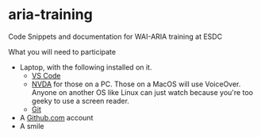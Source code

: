 # aria-training
Code Snippets and documentation for WAI-ARIA training at ESDC

What you will need to participate
* Laptop, with the following installed on it.
  * [VS Code](https://code.visualstudio.com/)
  * [NVDA](https://www.nvaccess.org/download/) for those on a PC. Those on a MacOS will use VoiceOver. Anyone on another OS like Linux can just watch because you're too geeky to use a screen reader.
  * [Git](https://git-scm.com/)
* A [Github.com](https://github.com/) account
* A smile
